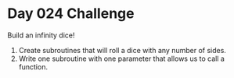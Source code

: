 # Day 024 Challenge

Build an infinity dice!

1. Create subroutines that will roll a dice with any number of sides. 
2. Write one subroutine with one parameter that allows us to call a function.